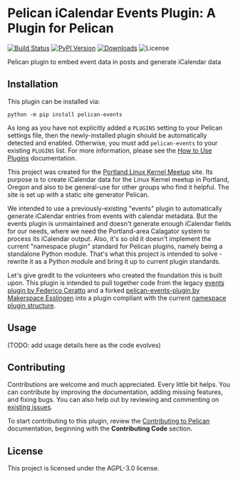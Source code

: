 Pelican iCalendar Events Plugin: A Plugin for Pelican
====================================================

[![Build Status](https://img.shields.io/github/actions/workflow/status/pelican-plugins/pelican-events/main.yml?branch=main)](https://github.com/ikluft/pelican-events/actions)
[![PyPI Version](https://img.shields.io/pypi/v/pelican-events)](https://pypi.org/project/pelican-events/)
[![Downloads](https://img.shields.io/pypi/dm/pelican-events)](https://pypi.org/project/pelican-events/)
![License](https://img.shields.io/pypi/l/pelican-events?color=blue)

Pelican plugin to embed event data in posts and generate iCalendar data

Installation
------------

This plugin can be installed via:

    python -m pip install pelican-events

As long as you have not explicitly added a `PLUGINS` setting to your Pelican settings file, then the newly-installed plugin should be automatically detected and enabled. Otherwise, you must add `pelican-events` to your existing `PLUGINS` list. For more information, please see the [How to Use Plugins](https://docs.getpelican.com/en/latest/plugins.html#how-to-use-plugins) documentation.

This project was created for the [Portland Linux Kernel Meetup](https://ikluft.github.io/pdx-lkmu/) site. Its purpose is to create iCalendar data for the Linux Kernel meetup in Portland, Oregon and also to be general-use for other groups who find it helpful. The site is set up with a static site generator Pelican.

We intended to use a previously-existing "events" plugin to automatically generate iCalendar entries from events with calendar metadata. But the events plugin is unmaintained and doesn't generate enough iCalendar fields for our needs, where we need the Portland-area Calagator system to process its iCalendar output. Also, it's so old it doesn't implement the current "namespace plugin" standard for Pelican plugins, namely being a standalone Python module. That's what this project is intended to solve - rewrite it as a Python module and bring it up to current plugin standards.

Let's give gredit to the volunteers who created the foundation this is built upon. This plugin is intended to pull together code from the legacy [events plugin by Federico Ceratto](https://github.com/getpelican/pelican-plugins/tree/master/events) and a forked [pelican-events-plugin by Makerspace Esslingen](https://github.com/Makerspace-Esslingen/pelican-events-plugin) into a plugin compliant with the current [namespace plugin structure](https://docs.getpelican.com/en/latest/plugins.html#namespace-plugin-structure).

Usage
-----

(TODO: add usage details here as the code evolves)

Contributing
------------

Contributions are welcome and much appreciated. Every little bit helps. You can contribute by improving the documentation, adding missing features, and fixing bugs. You can also help out by reviewing and commenting on [existing issues][].

To start contributing to this plugin, review the [Contributing to Pelican][] documentation, beginning with the **Contributing Code** section.

[existing issues]: https://github.com/ikluft/pelican-events/issues
[Contributing to Pelican]: https://docs.getpelican.com/en/latest/contribute.html

License
-------

This project is licensed under the AGPL-3.0 license.
